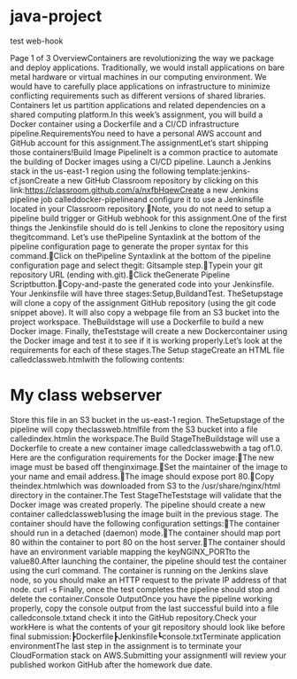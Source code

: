 # java-project
test web-hook

Page
1
of 3
OverviewContainers are revolutionizing the way we package and deploy applications. Traditionally, we would install applications on bare metal hardware or virtual machines in our computing environment. We would have to carefully place applications on infrastructure to minimize conflicting requirements such as different versions of shared libraries. Containers let us partition applications and related dependencies on a shared computing platform.In this week’s assignment, you will build a Docker container using a Dockerfile and a CI/CD infrastructure pipeline.RequirementsYou need to have a personal AWS account and GitHub account for this assignment.The assignmentLet’s start shipping those containers!Build Image PipelineIt is a common practice to automate the building of Docker images using a CI/CD pipeline. Launch a Jenkins stack in the us-east-1 region using the following template:jenkins-cf.jsonCreate a new GitHub Classroom repository by clicking on this link:https://classroom.github.com/a/nxfbHqewCreate a new Jenkins pipeline job calleddocker-pipelineand configure it to use a Jenkinsfile located in your Classroom repository.Note, you do not need to setup a pipeline build trigger or GitHub webhook for this assignment.One of the first things the Jenkinsfile should do is tell Jenkins to clone the repository using thegitcommand. Let’s use thePipeline Syntaxlink at the bottom of the pipeline configuration page to generate the proper syntax for this command.Click on thePipeline Syntaxlink at the bottom of the pipeline configuration page and select thegit: Gitsample step.Typein your git repository URL (ending with.git).Click theGenerate Pipeline Scriptbutton.Copy-and-paste the generated code into your Jenkinsfile.
Your Jenkinsfile will have three stages:Setup,BuildandTest. TheSetupstage will clone a copy of the assignment GitHub repository (using the git code snippet above). It will also copy a webpage file from an S3 bucket into the project workspace. TheBuildstage will use a Dockerfile to build a new Docker image. Finally, theTeststage will create a new Dockercontainer using the Docker image and test it to see if it is working properly.Let’s look at the requirements for each of these stages.The Setup stageCreate an HTML file calledclassweb.htmlwith the following contents:<html><body><h1>My class webserver</h1></body></html>Store this file in an S3 bucket in the us-east-1 region. TheSetupstage of the pipeline will copy theclassweb.htmlfile from the S3 bucket into a file calledindex.htmlin the workspace.The Build StageTheBuildstage will use a Dockerfile to create a new container image calledclasswebwith a tag of1.0. Here are the configuration requirements for the Docker image:The new image must be based off thenginximage.Set the maintainer of the image to your name and email address.The image should expose port 80.Copy theindex.htmlwhich was downloaded from S3 to the /usr/share/nginx/html directory in the container.The Test StageTheTeststage will validate that the Docker image was created properly. The pipeline should create a new container calledclassweb1using the image built in the previous stage. The container should have the following configuration settings:The container should run in a detached (daemon) mode.The container should map port 80 within the container to port 80 on the host server.The container should have an environment variable mapping the keyNGINX_PORTto the value80.After launching the container, the pipeline should test the container using the curl command. The container is running on the Jenkins slave node, so you should make an HTTP request to the private IP address of that node.
curl -s <private IP address>Finally, once the test completes the pipeline should stop and delete the container.Console OutputOnce you have the pipeline working properly, copy the console output from the last successful build into a file calledconsole.txtand check it into the GitHub repository.Check your workHere is what the contents of your git repository should look like before final submission:┣Dockerfile┣Jenkinsfile┗console.txtTerminate application environmentThe last step in the assignment is to terminate your CloudFormation stack on AWS.Submitting your assignmentI will review your published workon GitHub after the homework due date.
